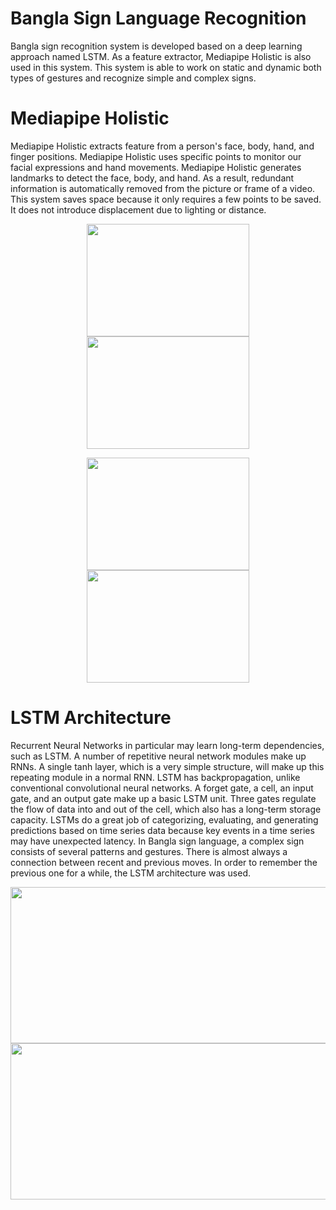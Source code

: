 # Bangla Sign Language Recognition
Bangla sign recognition system is developed based on a deep learning approach named LSTM. As a feature extractor, Mediapipe Holistic is also used in this system. This system is able to work on static and dynamic both types of gestures and recognize simple and complex signs.

# Mediapipe Holistic
Mediapipe Holistic extracts feature from a person's face, body, hand, and finger positions. Mediapipe Holistic uses specific points to monitor our facial expressions and hand movements.  Mediapipe Holistic generates landmarks to detect the face, body, and hand. As a result, redundant information is automatically removed from the picture or frame of a video. This system saves space because it only requires a few points to be saved. It does not introduce displacement due to lighting or distance.
<p align="center">
  <img src=https://user-images.githubusercontent.com/43060004/179276570-5b054df2-84f2-4a54-8c73-9002a60b9042.jpg width="260" height="180"/>
  <img src=https://user-images.githubusercontent.com/43060004/179276576-49dd19fc-c0c3-4c27-bb5d-4dbcdb91ec2d.jpg width="260" height="180"/>
</p>
<p align="center">  
  <img src=https://user-images.githubusercontent.com/43060004/179276581-28ebf096-3b2f-433e-a6a0-6ad38df828d4.jpg width="260" height="180"/>
  <img src=https://user-images.githubusercontent.com/43060004/179276587-54089806-979b-472c-8003-b1cfc37fba73.jpg width="260" height="180"/>
</p>

# LSTM Architecture
Recurrent Neural Networks in particular may learn long-term dependencies, such as LSTM. A number of repetitive neural network modules make up RNNs. A single tanh layer, which is a very simple structure, will make up this repeating module in a normal RNN. LSTM has backpropagation, unlike conventional convolutional neural networks. A forget gate, a cell, an input gate, and an output gate make up a basic LSTM unit. Three gates regulate the flow of data into and out of the cell, which also has a long-term storage capacity. LSTMs do a great job of categorizing, evaluating, and generating predictions based on time series data because key events in a time series may have unexpected latency. In Bangla sign language, a complex sign consists of several patterns and gestures. There is almost always a connection between recent and previous moves. In order to remember the previous one for a while, the LSTM architecture was used. 
<p align="center">
  <img src=https://user-images.githubusercontent.com/43060004/179276593-ccf70c0f-fbe3-4882-b1c5-46097c0960f4.png width="520" height="250"/>
  <img src=https://user-images.githubusercontent.com/43060004/179276597-c5467b13-12f5-49ea-979a-f4fcf7bc4c01.png width="520" height="250"/>
</p>
